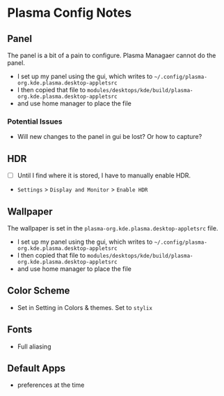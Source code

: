 # Plasma Config Notes

## Panel

The panel is a bit of a pain to configure. Plasma Managaer cannot do the panel.

- I set up my panel using the gui, which writes to `~/.config/plasma-org.kde.plasma.desktop-appletsrc`
- I then copied that file to `modules/desktops/kde/build/plasma-org.kde.plasma.desktop-appletsrc`
- and use home manager to place the file

### Potential Issues

- Will new changes to the panel in gui be lost? Or how to capture?

## HDR

- [ ] Until I find where it is stored, I have to manually enable HDR.

- `Settings` > `Display and Monitor` > `Enable HDR`

## Wallpaper

The wallpaper is set in the `plasma-org.kde.plasma.desktop-appletsrc` file.

- I set up my panel using the gui, which writes to `~/.config/plasma-org.kde.plasma.desktop-appletsrc`
- I then copied that file to `modules/desktops/kde/build/plasma-org.kde.plasma.desktop-appletsrc`
- and use home manager to place the file

## Color Scheme

- Set in Setting in Colors & themes. Set to `stylix`

## Fonts

- Full aliasing

## Default Apps

- preferences at the time

